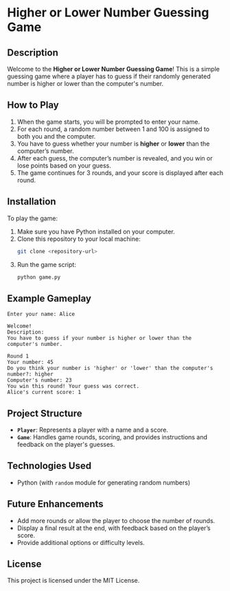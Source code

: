 
# Higher or Lower Number Guessing Game

## Description
Welcome to the **Higher or Lower Number Guessing Game**! This is a simple guessing game where a player has to guess if their randomly generated number is higher or lower than the computer's number.

## How to Play
1. When the game starts, you will be prompted to enter your name.
2. For each round, a random number between 1 and 100 is assigned to both you and the computer.
3. You have to guess whether your number is **higher** or **lower** than the computer’s number.
4. After each guess, the computer’s number is revealed, and you win or lose points based on your guess.
5. The game continues for 3 rounds, and your score is displayed after each round.

## Installation
To play the game:
1. Make sure you have Python installed on your computer.
2. Clone this repository to your local machine:
    ```bash
    git clone <repository-url>
    ```
3. Run the game script:
    ```bash
    python game.py
    ```

## Example Gameplay
```
Enter your name: Alice

Welcome!
Description:
You have to guess if your number is higher or lower than the computer's number.

Round 1
Your number: 45
Do you think your number is 'higher' or 'lower' than the computer's number?: higher
Computer's number: 23
You win this round! Your guess was correct.
Alice's current score: 1
```

## Project Structure
- **`Player`**: Represents a player with a name and a score.
- **`Game`**: Handles game rounds, scoring, and provides instructions and feedback on the player's guesses.

## Technologies Used
- Python (with `random` module for generating random numbers)

## Future Enhancements
- Add more rounds or allow the player to choose the number of rounds.
- Display a final result at the end, with feedback based on the player’s score.
- Provide additional options or difficulty levels.

## License
This project is licensed under the MIT License.


